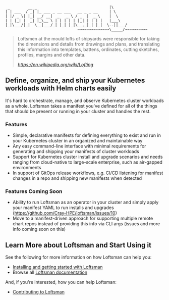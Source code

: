 ```
 _        __ _                                |\
| | ___  / _| |_ ___ _ __ ___   __ _ _ __     | \
| |/ _ \| |_| __/ __|  _   _ \ / _  |  _ \    |  \
| | |_| |  _| |_\__ \ | | | | | |_| | | | |   |___\
|_|\___/|_|  \__|___/_| |_| |_|\__,_|_| |_|  \--||___/
                                ~~~~~~~~~~~~~~\_____/~~~~~~~~~~
```

> Loftsmen at the mould lofts of shipyards were responsible for taking the dimensions and details from drawings and plans, and translating this information into templates, battens, ordinates, cutting sketches, profiles, margins and other data.
>
> <cite>https://en.wikipedia.org/wiki/Lofting</cite>

## Define, organize, and ship your Kubernetes workloads with Helm charts easily

It's hard to orchestrate, manage, and observe Kubernetes cluster workloads as a whole. Loftsman takes a manifest you've defined for all of the things that should be present or running in your cluster and handles the rest.

### Features

* Simple, declarative manifests for defining everything to exist and run in your Kubernetes cluster in an organized and maintainable way
* Any easy command-line interface with minimal requirements for generating and shipping your manifests of cluster workloads
* Support for Kubernetes cluster install and upgrade scenarios and needs ranging from cloud-native to large-scale enterprise, such as air-gapped environments
* In support of GitOps release workflows, e.g. CI/CD listening for manifest changes in a repo and shipping new manifests when detected

### Features Coming Soon

* Ability to run Loftsman as an operator in your cluster and simply apply your manifest YAML to run installs and upgrades (https://github.com/Cray-HPE/loftsman/issues/10)
* Move to a manifest-driven approach for supporting multiple remote chart repos instead of providing this info via CLI args (issues and more info coming soon on this)

## Learn More about Loftsman and Start Using it

See the following for more information on how Loftsman can help you:

* [Installing and getting started with Loftsman](./docs#getting-started)
* Browse all [Loftsman documentation](./docs)

And, if you're interested, how you can help Loftsman:

* [Contributing to Loftsman](./CONTRIBUTING.md)
